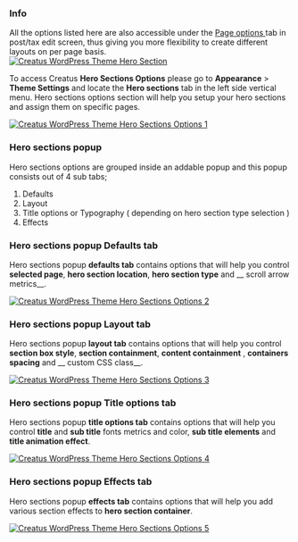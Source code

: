 <div class="thz-notification thz-notification-blue">
	<h3 class="thz-notification-title">Info</h3>
	<div>
	All the options listed here are also accessible under the <a class="thz-lightbox mfp-image" href="../../docs-media/post-page-options.jpg" data-mfp-title="Creatus WordPress Theme Post Page Options" data-modal-size="large"> Page options </a> tab in post/tax edit screen, thus giving you more flexibility to create different layouts on per page basis.
	</div>
</div>


<div class="thz-lightbox-gallery" markdown="1">

<div class="thz-doc-image max">
<a class="thz-lightbox mfp-image" href="../../docs-media/hero-section.jpg" data-mfp-title="Creatus WordPress Theme Hero Section" data-modal-size="large">
	<img src="../../docs-media/hero-section.jpg" alt="Creatus WordPress Theme Hero Section" />
</a>
</div>

To access Creatus __Hero Sections Options__ please go to __Appearance__ >  __Theme Settings__ and locate the __Hero sections__ tab in the left side vertical menu. Hero sections options section will help you setup your hero sections and assign them on specific pages.

<div class="thz-doc-image max">
<a class="thz-lightbox mfp-image" href="../../docs-media/hero-sections-options-1.jpg" data-mfp-title="Creatus WordPress Theme Admin Hero Sections" data-modal-size="large">
	<img src="../../docs-media/hero-sections-options-1.jpg" alt="Creatus WordPress Theme Hero Sections Options 1" />
</a>
</div>

### Hero sections popup

Hero sections options are grouped inside an addable popup and this popup consists out of 4 sub tabs;

1. Defaults
2. Layout
3. Title options or Typography ( depending on hero section type selection )
4. Effects


### Hero sections popup Defaults tab

Hero sections popup __defaults tab__ contains options that will help you control __selected page__, __hero section location__, __hero section type__ and __ scroll arrow metrics__. 

<div class="thz-doc-image max">
<a class="thz-lightbox mfp-image" href="../../docs-media/hero-sections-options-2.jpg" data-mfp-title="Creatus WordPress Theme Admin Hero Sections popup Defaults" data-modal-size="large">
	<img src="../../docs-media/hero-sections-options-2.jpg" alt="Creatus WordPress Theme Hero Sections Options 2" />
</a>
</div>


### Hero sections popup Layout tab

Hero sections popup __layout tab__ contains options that will help you control __section box style__, __section containment__, __content containment__ , __containers spacing__ and __ custom CSS class__. 

<div class="thz-doc-image max">
<a class="thz-lightbox mfp-image" href="../../docs-media/hero-sections-options-3.jpg" data-mfp-title="Creatus WordPress Theme Admin Hero Sections popup Section layout" data-modal-size="large">
	<img src="../../docs-media/hero-sections-options-3.jpg" alt="Creatus WordPress Theme Hero Sections Options 3" />
</a>
</div>


### Hero sections popup Title options tab

Hero sections popup __title options tab__ contains options that will help you control __title__ and __sub title__ fonts metrics and color, __sub title elements__ and __title animation effect__. 

<div class="thz-doc-image max">
<a class="thz-lightbox mfp-image" href="../../docs-media/hero-sections-options-4.jpg" data-mfp-title="Creatus WordPress Theme Admin Hero Sections popup Title options" data-modal-size="large">
	<img src="../../docs-media/hero-sections-options-4.jpg" alt="Creatus WordPress Theme Hero Sections Options 4" />
</a>
</div>


### Hero sections popup Effects tab

Hero sections popup __effects tab__ contains options that will help you add various section effects to __hero section container__. 

<div class="thz-doc-image max">
<a class="thz-lightbox mfp-image" href="../../docs-media/hero-sections-options-5.jpg" data-mfp-title="Creatus WordPress Theme Admin Hero Sections popup Effects" data-modal-size="large">
	<img src="../../docs-media/hero-sections-options-5.jpg" alt="Creatus WordPress Theme Hero Sections Options  5" />
</a>
</div>


</div>